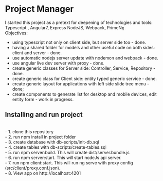 # Project Manager
I started this project as a pretext for deepening of technologies and tools: Typescript , Angular7, Express NodeJS, Webpack, PrimeNg.
<br>Objectives:
 - using typescript not only on client side, but server side too - done. 
 - having a shared folder for models and other useful code on both sides: client and server - done.
 - use automatic nodejs server update with nodemon and webpack - done.
 - use angular live dev server with proxy - done.
 - create generic classes for Server side: Controller, Service, Repository - done.
 - create generic class for Client side: entity typed generic service - done. 
 - create generic layout for applications with left side slide tree menu - done;
 - create components to generate list for desktop and mobile devices, edit entity form - work in progress.
 
 <h2>Installing and run project</h2>
<br>  - 1. clone this repository
<br>  - 2. run npm install in project folder
<br>  - 3. create database with db-scripts/init-db.sql
<br>  - 4. create tables with db-scripts/create-tables.sql
<br>  - 5. run npm server:build. This will create dist/server.bundle.js
<br>  - 6. run npm server:start. This will start nodeJs api server.
<br>  - 7. run npm client:start. This will run ng serve with proxy config (src/client/proxy.conf.json).
<br>  - 8. View app on http://localhost:4201
